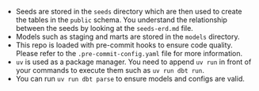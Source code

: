- Seeds are stored in the `seeds` directory which are then used to create the tables in the `public` schema. You understand the relationship between the seeds by looking at the `seeds-erd.md` file.
- Models such as staging and marts are stored in the `models` directory.
- This repo is loaded with pre-commit hooks to ensure code quality. Please refer to the `.pre-commit-config.yaml` file for more information.
- `uv` is used as a package manager. You need to append `uv run` in front of your commands to execute them such as `uv run dbt run`.
- You can run `uv run dbt parse` to ensure models and configs are valid.
